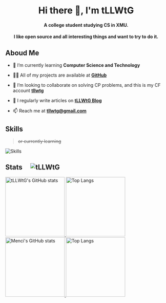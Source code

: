 <h1 align="center">Hi there 👋, I'm tLLWtG</h1>


<h4 align="center">A college student studying CS in XMU. </h4>
<h4 align="center">I like open source and all interesting things and want to try to do it.</h4>

## Aboud Me

- 🌱 I’m currently learning **Computer Science and Technology**

- 👨‍💻 All of my projects are available at **[GitHub](https://github.com/tLLWtG)**

- 👯 I’m looking to collaborate on solving CP problems, and this is my CF account **[tllwtg](https://codeforces.com/profile/tllwtg)**

- 📝 I regularly write articles on **[tLLWtG Blog](https://tllwtg.top)**

- 📫 Reach me at **tllwtg@gmail.com**

## Skills
> ~~or currently learning~~

![Skills](https://skillicons.dev/icons?i=github,c,cpp,java,python,html,js,css,electron,vue,md,latex,git,linux,vim,vscode,docker)

## Stats &nbsp;&nbsp;&nbsp; ![tLLWtG](https://komarev.com/ghpvc/?username=tllwtg&label=Profile%20views&color=0e75b6&style=flat "tLLWtG")


<a href="https://github-readme-stats-one-bice.vercel.app/api?username=tLLWtG&show_icons=true&include_all_commits=true#gh-light-mode-only" target="_blank">
  <img src="https://github-readme-stats-one-bice.vercel.app/api?username=tLLWtG&show_icons=true&include_all_commits=true#gh-light-mode-only" alt="tLLWtG's GitHub stats" height="185px">
</a>
<a href="https://github-readme-stats-one-bice.vercel.app/api/top-langs/?username=tLLWtG&layout=compact&langs_count=8&include_all_commits=true#gh-light-mode-only">
  <img src="https://github-readme-stats-one-bice.vercel.app/api/top-langs/?username=tLLWtG&layout=compact&langs_count=8&include_all_commits=true#gh-light-mode-only" alt="Top Langs" height="185px">
</a>

<a href="https://github-readme-stats-one-bice.vercel.app/api?username=tLLWtG&theme=calm&show_icons=true&include_all_commits=true#gh-dark-mode-only" target="_blank">
  <img src="https://github-readme-stats-one-bice.vercel.app/api?username=tLLWtG&theme=calm&show_icons=true&include_all_commits=true#gh-dark-mode-only" alt="Menci's GitHub stats" height="185px">
</a>
<a href="https://github-readme-stats-one-bice.vercel.app/api/top-langs/?username=tLLWtG&theme=calm&layout=compact&langs_count=8&include_all_commits=true#gh-dark-mode-only">
  <img src="https://github-readme-stats-one-bice.vercel.app/api/top-langs/?username=tLLWtG&theme=calm&layout=compact&langs_count=8&include_all_commits=true#gh-dark-mode-only" alt="Top Langs" height="185px">
</a>
